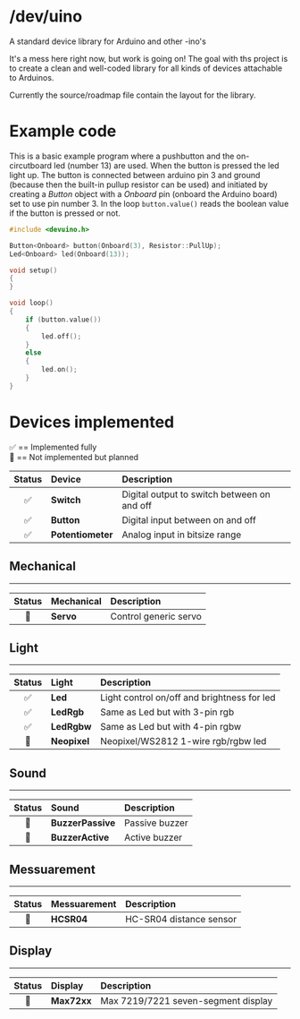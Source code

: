 # /dev/uino
A standard device library for Arduino and other -ino's

It's a mess here right now, but work is going on!
The goal with ths project is to create a clean and well-coded library for all kinds of devices attachable to Arduinos.

Currently the source/roadmap file contain the layout for the library.

# Example code
This is a basic example program where a pushbutton and the on-circutboard led (number 13) are used. When the button is pressed the led light up. The button is connected between arduino pin 3 and ground (because then the built-in pullup resistor can be used) and initiated by creating a *Button* object with a *Onboard* pin (onboard the Arduino board) set to use pin number 3. In the loop `button.value()` reads the boolean value if the button is pressed or not.

```cpp
#include <devuino.h>

Button<Onboard> button(Onboard(3), Resistor::PullUp);
Led<Onboard> led(Onboard(13));

void setup()
{
}

void loop()
{
    if (button.value())
    {
        led.off();
    }
    else
    {
        led.on();
    }
}
```


# Devices implemented

✅ == Implemented fully  
🔴 == Not implemented but planned

| Status | Device            | Description                                 |
| :----: | :---------------- | :------------------------------------------ |
| ✅      | **Switch**        | Digital output to switch between on and off |
| ✅      | **Button**        | Digital input between on and off            |
| ✅      | **Potentiometer** | Analog input in bitsize range               |


## Mechanical
---
| Status | Mechanical | Description           |
| :----: | :--------- | :-------------------- |
| 🔴     | **Servo**  | Control generic servo |


## Light
---
| Status | Light        | Description                                 |
| :----: | :----------- | :------------------------------------------ |
| ✅      | **Led**      | Light control on/off and brightness for led |
| ✅      | **LedRgb**   | Same as Led but with 3-pin rgb              |
| ✅      | **LedRgbw**  | Same as Led but with 4-pin rgbw             |
| 🔴     | **Neopixel** | Neopixel/WS2812 1-wire rgb/rgbw led         |


## Sound
---
| Status | Sound             | Description    |
| :----: | :---------------- | :------------- |
| 🔵     | **BuzzerPassive** | Passive buzzer |
| 🔵     | **BuzzerActive**  | Active buzzer  |


## Messuarement
---
| Status | Messuarement | Description             |
| :----: | :----------- | :---------------------- |
| 🔴     | **HCSR04**   | HC-SR04 distance sensor |


## Display
---
| Status | Display     | Description                         |
| :----: | :---------- | :---------------------------------- |
| 🔴     | **Max72xx** | Max 7219/7221 seven-segment display |